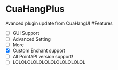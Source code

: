 # CuaHangPlus
Avanced plugin update from CuaHangUI
#Features
-[ ] GUI Support
-[ ] Advanced Setting
-[ ] More
-[X] Custom Enchant support
-[ ] All PointAPI version support!
-[ ] LOLOLOLOLOLOLOLOLOLOLOLOL
